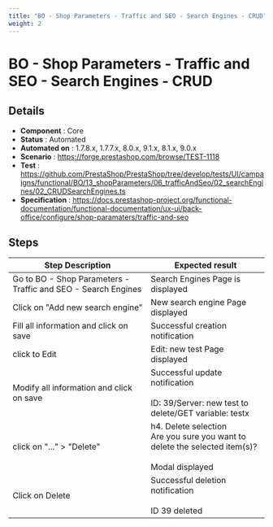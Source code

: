 ```yaml
---
title: "BO - Shop Parameters - Traffic and SEO - Search Engines - CRUD"
weight: 2
---
```


# BO - Shop Parameters - Traffic and SEO - Search Engines - CRUD
## Details
* **Component** : Core
* **Status** : Automated
* **Automated on** : 1.7.8.x, 1.7.7.x, 8.0.x, 9.1.x, 8.1.x, 9.0.x
* **Scenario** : https://forge.prestashop.com/browse/TEST-1118
* **Test** : https://github.com/PrestaShop/PrestaShop/tree/develop/tests/UI/campaigns/functional/BO/13_shopParameters/06_trafficAndSeo/02_searchEngines/02_CRUDSearchEngines.ts
* **Specification** : https://docs.prestashop-project.org/functional-documentation/functional-documentation/ux-ui/back-office/configure/shop-paramaters/traffic-and-seo

## Steps
| Step Description | Expected result |
| ----- | ----- |
| Go to BO - Shop Parameters - Traffic and SEO - Search Engines | Search Engines Page is displayed |
| Click on "Add new search engine" | New search engine Page displayed |
| Fill all information and click on save | Successful creation notification |
| click to Edit | Edit: new test Page displayed |
| Modify all information and click on save | Successful update notification<br><br>ID: 39/Server: new test to delete/GET variable: testx |
| click on "..." > "Delete" | h4. Delete selection<br>Are you sure you want to delete the selected item(s)?<br><br>Modal displayed |
| Click on Delete | Successful deletion notification<br><br>ID 39 deleted |
